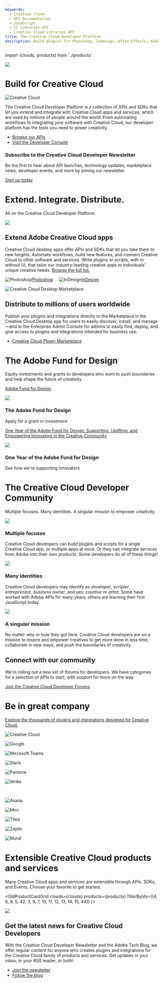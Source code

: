 ```yaml
---
keywords:
  - Creative Cloud
  - API Documentation
  - JavaScript
  - CC Libraries API
  - Creative Cloud Libraries API
title: The Creative Cloud Developer Platform
description: Build plugins for Photoshop, InDesign, After Effects, Adobe XD and more. Integrate service APIs like Creative Cloud Libraries, Adobe Fonts, and Adobe Stock.
---
```


import {clouds, products} from '../products'

<!-- Hero -->
<Hero slots="image, heading, icon, text, buttons" variant="halfwidth" />

![](https://adobe.io/shared/images/cc-hero.png)

# Build for Creative Cloud

![Creative Cloud](https://adobe.io/shared/icons/cc_appicon_64.svg)

The Creative Cloud Developer Platform is a collection of APIs and SDKs that let you extend and integrate with Creative Cloud apps and services, which are used by millions of people around the world. From automating workflows to integrating your software with Creative Cloud, our developer platform has the tools you need to power creativity.

- [Browse our APIs](#api-list)
- [Visit the Developer Console](https://console.adobe.io)

<!-- Newsletter -->
<AnnouncementBlock slots="heading, text, button" theme="dark" />

### Subscribe to the Creative Cloud Developer Newsletter

Be the first to hear about API launches, technology updates, marketplace news, developer events, and more by joining our newsletter.

[Sign up today](http://adobe.ly/devnews)

<!-- Extend, Integrate, Distribute -->
<TitleBlock slots="heading, text" theme="lightest" />

# Extend. Integrate. Distribute.

All on the Creative Cloud Developer Platform.

<TextBlock slots="image, heading, text1, links" />

![](images/cc-extend-3.png)

## Extend Adobe Creative Cloud apps

Creative Cloud desktop apps offer APIs and SDKs that let you take them to new heights. Automate workflows, build new features, and connect Creative Cloud to other software and services. Write plugins or scripts, with or without UI, that tailor our industry-leading creative apps to individuals’ unique creative needs. [Browse the full list.](#api-list)

![Photoshop](https://developer.adobe.com/shared/icons/ps_appicon_64.svg)[Photoshop](../photoshop) &nbsp; &nbsp;
![InDesign](https://developer.adobe.com/shared/icons/id_appicon_64.svg)[InDesign](../indesign)  &nbsp;

<!-- <TextBlock slots="heading, text1, links, image" />

## Integrate Creative Cloud Libraries

Creative Cloud Libraries are the foundation of creative systems, powering asset re-use across teams and documents. With the Libraries API, you can seamlessly connect your application with Creative Cloud by giving your users and their teams direct access to all their creative elements stored in Libraries.

![Creative Cloud](https://adobe.io/shared/icons/cc_appicon_64.svg) [Creative Cloud Libraries API](../creative-cloud-libraries)

![](images/cc-integrate.png) -->

<TextBlock slots="image, heading, text1, links" />

![Creative Cloud Desktop Marketplace](images/cc-desktop-marketplace-1.png)

## Distribute to millions of users worldwide

Publish your plugins and integrations directly to the Marketplace in the Creative Cloud Desktop app for users to easily discover, install, and manage—and to the Enterprise Admin Console for admins to easily find, deploy, and give access to plugins and integrations intended for business use.

- [Creative Cloud Plugin Marketplace](https://exchange.adobe.com/creativecloud.html?route=discoverIntegrations&workflow=share)

<!-- Fund content -->
<TitleBlock slots="heading, text" theme="light" />

# The Adobe Fund for Design

Equity investments and grants to developers who want to push boundaries and help shape the future of creativity.

<ResourceCard slots="link, image, heading, text" width="50%" theme="light" />

[Adobe Fund for Design](https://www.adobe.com/products/xd/adobe-fund.html)

![](images/adobe-fund-for-design-1.jpeg)

### The Adobe Fund for Design

Apply for a grant or investment

<!-- <ResourceCard slots="link, image, heading, text" width="33%" theme="light" />

[Supporting Creative Cloud Developers with the Adobe Fund for Design](https://blog.adobe.com/en/publish/2020/06/15/adobe-fund-for-design-creative-cloud-developers.html#gs.iaz41v)

![](images/adobe-fund-for-design-2.jpeg)

### Commissioned projects

Apply to build a commissioned project -->

<ResourceCard slots="link, image, heading, text" width="50%" theme="light" />

[One Year of the Adobe Fund for Design: Supporting, Uplifting, and Empowering Innovators in the Creative Community](https://blog.adobe.com/en/publish/2019/09/10/fund-for-design-new-design-tools.html#gs.iaz41y)

![](images/adobe-fund-for-design-3.jpeg)

### One Year of the Adobe Fund for Design

See how we're supporting innovators

<!-- Community -->
<TitleBlock slots="heading, text" theme="dark" />

# The Creative Cloud Developer Community

Multiple focuses. Many identities. A singular mission to empower creativity.

<TextBlock slots="image, heading, text" width="33%" theme="dark" isCentered />

![](images/dev-days.jpg)

### Multiple focuses

Creative Cloud developers can build plugins and scripts for a single Creative Cloud app, or multiple apps at once. Or they can integrate services from Adobe into their own products. Some developers do all of these things!

<TextBlock slots="image, heading, text" width="33%" theme="dark" isCentered />

![](images/workshop.jpg)

### Many identities

Creative Cloud developers may identify as _developer_, _scripter_, _entrepreneur_, _business owner_, and yes: _creative_ or _artist_. Some have worked with Adobe APIs for many years; others are learning their first JavaScript today.

<TextBlock slots="image, heading, text" width="33%" theme="dark" isCentered />

![](images/partner-day.png)

### A singular mission

No matter why or how they got here, Creative Cloud developers are on a mission to inspire and empower creatives to get more done in less time, collaborate in new ways, and push the boundaries of creativity.

<AnnouncementBlock slots="heading, text, button" theme="dark" />

## Connect with our community

We're rolling out a new set of forums for developers. We have categories for a selection of APIs to start, with support for more on the way.

[Join the Creative Cloud Developer Forums](https://forums.creativeclouddeveloper.com)

<!-- Partners -->

<TitleBlock slots="heading, text" theme="lightest" />

# Be in great company

[Explore the thousands of plugins and integrations designed for Creative Cloud.](https://www.adobe.com/creativecloud/extensibility.html)

![Creative Cloud](images/designed-for-cc-sm.png)

<!-- 1 -->
<TextBlock slots="image" width="20%" theme="lightest" isCentered />

![Google](images/partners/google.png)

<TextBlock slots="image" width="20%" theme="lightest" isCentered />

![Microsoft Teams](images/partners/msft-teams.png)

<TextBlock slots="image" width="20%" theme="lightest" isCentered />

![Slack](images/partners/slack.png)

<TextBlock slots="image" width="20%" theme="lightest" isCentered />

![Pantone](images/partners/pantone.jpg)

<TextBlock slots="image" width="20%" theme="lightest" isCentered />

![Wrike](images/partners/wrike.png)

<br style="background: rgb(245, 245, 245)" />

<!-- 2 -->
<TextBlock slots="image" width="20%" theme="lightest" isCentered />

![Asana](images/partners/asana.png)

<TextBlock slots="image" width="20%" theme="lightest" isCentered />

![Miro](images/partners/miro.png)

<TextBlock slots="image" width="20%" theme="lightest" isCentered />

![Tiled](images/partners/tiled.jpg)

<TextBlock slots="image" width="20%" theme="lightest" isCentered />

![Zeplin](images/partners/zeplin.png)

<TextBlock slots="image" width="20%" theme="lightest" isCentered />

![Mural](images/partners/mural.png)

<!-- Product cards -->
<div id="api-list"></div>
<TitleBlock slots="heading, text" theme="lightest" />

# Extensible Creative Cloud products and services

Many Creative Cloud apps and services are extensible through APIs, SDKs, and Events. Choose your favorite to get started.

<OldProductCardGrid clouds={clouds} products={products} filterByIds={[4, 6, 8, 5, 42, 3, 9, 7, 10, 11, 12, 13, 14, 15, 44]} />

<!-- Summary block -->
<SummaryBlock slots="image, heading, text, buttons" background="rgb(9, 90, 186)" />

![](https://adobe.io/shared/images/cc-banner.png)

## Get the latest news for Creative Cloud Developers

With the Creative Cloud Developer Newsletter and the Adobe Tech Blog, we offer regular content for anyone who creates plugins and integrations for the Creative Cloud family of products and services. Get updates in your inbox, in your RSS reader, or both!

- [Join the newsletter](http://adobe.ly/devnews)
- [Follow the blog](https://medium.com/adobetech)
